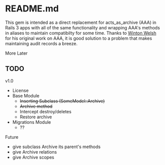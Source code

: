 README.md
=================

This gem is intended as a direct replacement for acts\_as\_archive (AAA)
in Rails 3 apps with all of the same functionality and wrapping AAA's 
methods in aliases to maintain compatibilty for some time. Thanks to 
[Winton Welsh](https://github.com/winton "Winton on github") for his 
original work on AAA, it is good solution to a problem that makes 
maintaining audit records a breeze.

More Later

TODO
-----------------

v1.0

 *  License
 *  Base Module
     *  <del> Inserting Subclass (SomeModel::Archive) </del>
     *  <del> Archive method </del>
     *  Intercept destroy/deletes
     *  Restore archive
 *  Migrations Module
     *  ??

Future

 *  give subclass Archive its parent's methods
 *  give Archive relations
 *  give Archive scopes 
